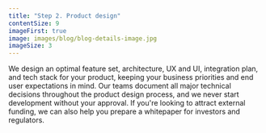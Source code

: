 ```yaml
---
title: "Step 2. Product design"
contentSize: 9
imageFirst: true
image: images/blog/blog-details-image.jpg
imageSize: 3
---
```


We design an optimal feature set, architecture, UX and UI, integration plan, and tech stack for your
product, keeping your business priorities and end user expectations in mind. Our teams document all
major technical decisions throughout the product design process, and we never start development
without your approval. If you're looking to attract external funding, we can also help you prepare a
whitepaper for investors and regulators.
